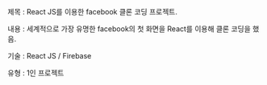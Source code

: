 제목 : React JS를 이용한 facebook 클론 코딩 프로젝트.

내용 : 세계적으로 가장 유명한 facebook의 첫 화면을 React를 이용해 클론 코딩을 했음.

기술 : React JS / Firebase

유형 : 1인 프로젝트
